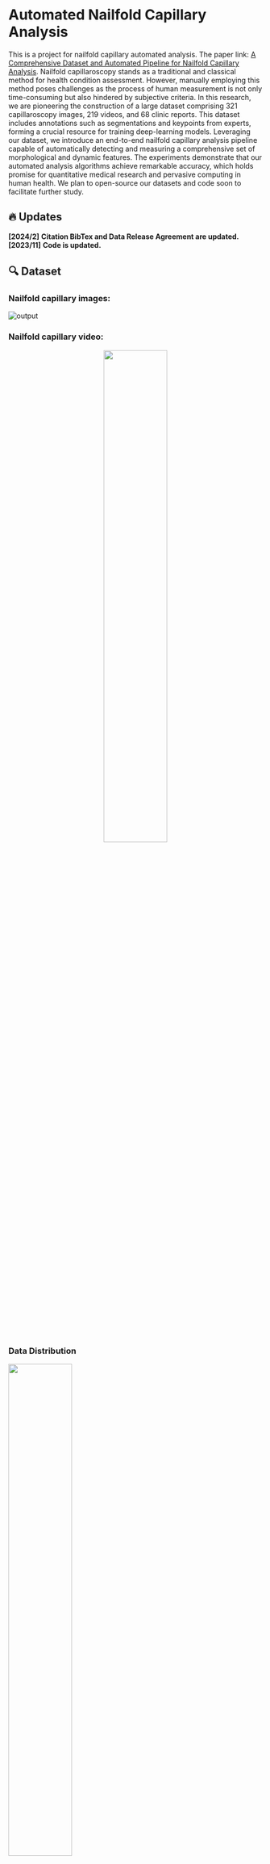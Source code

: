 # Automated Nailfold Capillary Analysis  
 
This is a project for nailfold capillary automated analysis. The paper link:
[A Comprehensive Dataset and Automated Pipeline for Nailfold Capillary Analysis](https://arxiv.org/abs/2312.05930).
Nailfold capillaroscopy stands as a traditional and classical method for health condition assessment. However, manually employing this method poses challenges as the process of human measurement is not only time-consuming but also hindered by subjective criteria. In this research, we are pioneering the construction of a large dataset comprising 321 capillaroscopy images, 219 videos, and 68 clinic reports. This dataset includes annotations such as segmentations and keypoints from experts, forming a crucial resource for training deep-learning models. Leveraging our dataset, we introduce an end-to-end nailfold capillary analysis pipeline capable of automatically detecting and measuring a comprehensive set of morphological and dynamic features. The experiments demonstrate that our automated analysis algorithms achieve remarkable accuracy, which holds promise for quantitative medical research and pervasive computing in human health. We plan to open-source our datasets and code soon to facilitate
further study.

## 🔥 Updates
**[2024/2]** **Citation BibTex and Data Release Agreement are updated.**  
**[2023/11]** **Code is updated.**  

## 🔍 Dataset   
### Nailfold capillary images:
![output](https://github.com/THU-CS-PI-LAB/ANFC-Automated-Nailfold-Capillary/assets/73820234/5fd17b34-20c8-46fe-8615-ae0805caaba3)
### Nailfold capillary video:
<div style="text-align: center;">
    <img src="https://github.com/THU-CS-PI-LAB/ANFC-Automated-Nailfold-Capillary/blob/main/demo.gif" style="width: 50%; height: auto;">
</div> 

### Data Distribution
<img src="https://github.com/THU-CS-PI-LAB/ANFC-Automated-Nailfold-Capillary/assets/73820234/170b1b95-6677-45b4-b7a4-85c0f0837b58" style="width: 50%; height: auto;">

### Data Structure
```
ANFC_THU
├── ANFC_THU_data
 ├── ANFC_THU_keypoint
  ├── SubjectID_PicID.jpg   #raw data
  ├── SubjectID_PicID.json  #label
 ├── ANFC_THU_segmentation
  ├── SubjectID_PicID.jpg   #raw data
  ├── SubjectID_PicID.json  #label
```
## 🗝️ Access and Usage
**This dataset is built for academic use. Any commercial usage is banned.**  
There are two ways for downloads： OneDrive and Baidu Netdisk for researchers of different regions.  
To access the dataset, you are supposed to download this [data release agreement](https://github.com/THU-CS-PI-LAB/ANFC-Automated-Nailfold-Capillary/blob/main/ANFC_THU_Release_Agreement.pdf).  
Please scan and dispatch the completed agreement via your institutional email to <tjk19@mails.tsinghua.edu.cn> and cc <yuntaowang@tsinghua.edu.cn>. The email should have the subject line 'ANFC_THU Access Request -  your institution.' In the email,  outline your institution's past research and articulate the rationale for seeking access to the ANFC_THU, including its intended application in your specific research project.   

## ⚙️ Setup

STEP1: `bash setup.sh` 

STEP2: `conda activate nailfold` 

STEP3: `pip install -r requirements.txt` 

## ⚙️ Run Pipeline
### Run Image Automated Analysis Pipeline
- Run full pipeline for specific image analysis:
` python Image_Analysis/nailfold_image_profile/overall_analysis.py`

- full command:
` python Image_Analysis/nailfold_image_profile/overall_analysis.py --image_path "../Nailfold_Data_Tangshan/tangshan_data/tangshan_segmentation" --image_name "8_58452_5.jpg" --output_dir "./output_test" --visualize`

- Run full pipeline for all images in image_path, just set image_name to '':
`python Image_Analysis/nailfold_image_profile/overall_analysis.py --image_path "../Nailfold_Data_Tangshan/tangshan_data/tangshan_segmentation" --image_name '' --output_dir "./output_results"  --visualize`

### Run Video Automated Analysis Pipeline
- Analyze the all videos in $video_path_dict_file$ and return the velocity of the white blood cell:
`python Flow_Velocity_Measurement/video_profile.py  --video_type ".mp4" --video_path ./Flow_Velocity_Measurement/video_sample --output_dir ./Flow_Velocity_Measurement/output_table/ --nailfold_pos_x 150 --nailfold_pos_y 100 --split_num 1 --pad_ratio 2 --video_path_dict_file ./outputs/aligned_video_path_dict.json --visualize`

### Video Profiles(WBC Count and Flow Velocity Measurement)
Analyze the video and return the velocity of the white blood cell:
- video example
`python Flow_Velocity_Measurement/video_profile.py --video_name "kp-6" --video_type ".mp4" --video_path ./Flow_Velocity_Measurement/video_sample --output_dir ./Flow_Velocity_Measurement/output/ --nailfold_pos_x 150 --nailfold_pos_y 100 --visualize --split_num 1 --pad_ratio 2`

---
## Models
### UNet for segmetation
1. interface:
`from Image_Segmentation.image_segmentation.image2segment import t_images2masks`

2. Please use config files under `Image_Segmentation/image_segmentation/config.yaml`

3. Train the model
- brief command
```
python Image_Segmentation/image_segmentation/main.py  --mode=train --num_epochs=60 --val_step=5 --batch_size=8
```

- whole command
```
python Image_Segmentation/image_segmentation/main.py  --mode=train 
--image_size=256 --img_ch=1 --output_ch=1 --batch_size=4 --num_workers=8 --augmentation_prob=0.7 --num_epochs=60 --num_epochs_decay=70 --lr=0.0002 --beta1=0.5 --beta2=0.999 --val_step=2 --log_step=2 --model_type=U_Net --model_path=./Image_Segmentation/image_segmentation/models --train_path=./Data_Preprocess/nailfold_data_preprocess/data/segment_dataset/train --valid_path=./Data_Preprocess/nailfold_data_preprocess/data/segment_dataset/test --test_path=./Data_Preprocess/nailfold_data_preprocess/data/segment_dataset/test --result_path=./Image_Segmentation/image_segmentation/result --cuda_idx=1
```
- epoch=60, lr = 0.0002, training result is 
`[hightlight] Test Acc: 0.9616, SE: 0.6532, F1: 0.4871`

- Training Log at
`./Image_Segmentation/image_segmentation/result/U_Net-60-0.0002-70-0.7000.log`

- Training Results Visualization at
`./Image_Segmentation/image_segmentation/result/visualization/visualize_pred_gt`

4. Test the model

```
python Image_Segmentation/image_segmentation/main.py  --mode=test --num_epochs=60 --val_step=5
```
---

### RCNN for Keypoint Detection
interface:
`from Keypoint_Detection.nailfold_keypoint.detect_rcnn import t_images2kp_rcnn, t_images2masks_rcnn`

Please use config files under ``

Dataset
`./Keypoint_Detection/data/nailfold_dataset_crossing`
`./Keypoint_Detection/data/nailfold_dataset1`

Train the model
`./Keypoint_Detection/nailfold_keypoint`

Test the model
``
### Resnet18 for Classifier (normal or abnormal)
TBD


---
## Toolbox Interface
### for image segmentation
`from Image_Segmentation.image_segmentation.image2segment import t_images2masks`

### for image keypoint detection and instance segmentation
`from Keypoint_Detection.nailfold_keypoint.detect_rcnn import t_images2kp_rcnn, t_images2masks_rcnn`

### for video analysis
Analyze the video and return the velocity of the white blood cell:
`t_video_analysis(video_path, output_dir, pos: tuple, visualize: bool = False, split_num: int = 2, pad_ratio: float= 1)->typing.List[float]`


---
## Dataset Dir
1. original dataset
./data

2. all dataset used in each tasks
./Data_Preprocess/data

3. video frame dataset
./Data_Preprocess/data/new_data_frame

4. keypoints dataset
original data patch:
./Keypoint_Detection/data
original dataset for all:
./Keypoint_Detection/data/nailfold_dataset1
original dataset for crossing point
./Keypoint_Detection/data/nailfold_dataset_crossing

5. classifer
./Object_Detection/data

6. videos
./Video_Process/data
/kp_videos for stabilized videos
/videos are original one

---
## checkpoints Dir
1. Segmentation model
./Image_Segmentation/image_segmentation/checkpoints/U_Net-60-0.0002-70-0.7000.pkl

2. keypoints
./Keypoint_Detection/nailfold_keypoint/checkpoints

3. classifier
./Object_Detection/nailfold_classifier/checkpoints

## Citation  
```
@misc{zhao2023comprehensive,
    title={A Comprehensive Dataset and Automated Pipeline for Nailfold Capillary Analysis},
    author={Linxi Zhao and Jiankai Tang and Dongyu Chen and Xiaohong Liu and Yong Zhou and Guangyu Wang and Yuntao Wang},
    year={2023},
    eprint={2312.05930},
    archivePrefix={arXiv},
    primaryClass={eess.IV}
}
```
